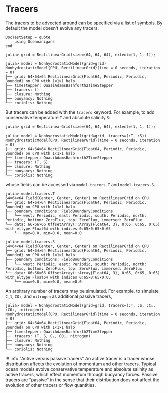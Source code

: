 # Tracers

The tracers to be advected around can be specified via a list of symbols. By default the model doesn't evolve any
tracers.

```@meta
DocTestSetup = quote
    using Oceananigans
end
```

```jldoctest tracers
julia> grid = RectilinearGrid(size=(64, 64, 64), extent=(1, 1, 1));

julia> model = NonhydrostaticModel(grid=grid)
NonhydrostaticModel{CPU, RectilinearGrid}(time = 0 seconds, iteration = 0)
├── grid: 64×64×64 RectilinearGrid{Float64, Periodic, Periodic, Bounded} on CPU with 1×1×1 halo
├── timestepper: QuasiAdamsBashforth2TimeStepper
├── tracers: ()
├── closure: Nothing
├── buoyancy: Nothing
└── coriolis: Nothing
```

But tracers can be added with the `tracers` keyword.
For example, to add conservative temperature `T` and absolute salinity `S`:

```jldoctest tracers
julia> grid = RectilinearGrid(size=(64, 64, 64), extent=(1, 1, 1));

julia> model = NonhydrostaticModel(grid=grid, tracers=(:T, :S))
NonhydrostaticModel{CPU, RectilinearGrid}(time = 0 seconds, iteration = 0)
├── grid: 64×64×64 RectilinearGrid{Float64, Periodic, Periodic, Bounded} on CPU with 1×1×1 halo
├── timestepper: QuasiAdamsBashforth2TimeStepper
├── tracers: (T, S)
├── closure: Nothing
├── buoyancy: Nothing
└── coriolis: Nothing
```

whose fields can be accessed via `model.tracers.T` and `model.tracers.S`.

```jldoctest tracers
julia> model.tracers.T
64×64×64 Field{Center, Center, Center} on RectilinearGrid on CPU
├── grid: 64×64×64 RectilinearGrid{Float64, Periodic, Periodic, Bounded} on CPU with 1×1×1 halo
├── boundary conditions: FieldBoundaryConditions
│   └── west: Periodic, east: Periodic, south: Periodic, north: Periodic, bottom: ZeroFlux, top: ZeroFlux, immersed: ZeroFlux
└── data: 66×66×66 OffsetArray(::Array{Float64, 3}, 0:65, 0:65, 0:65) with eltype Float64 with indices 0:65×0:65×0:65
    └── max=0.0, min=0.0, mean=0.0

julia> model.tracers.S
64×64×64 Field{Center, Center, Center} on RectilinearGrid on CPU
├── grid: 64×64×64 RectilinearGrid{Float64, Periodic, Periodic, Bounded} on CPU with 1×1×1 halo
├── boundary conditions: FieldBoundaryConditions
│   └── west: Periodic, east: Periodic, south: Periodic, north: Periodic, bottom: ZeroFlux, top: ZeroFlux, immersed: ZeroFlux
└── data: 66×66×66 OffsetArray(::Array{Float64, 3}, 0:65, 0:65, 0:65) with eltype Float64 with indices 0:65×0:65×0:65
    └── max=0.0, min=0.0, mean=0.0
```

An arbitrary number of tracers may be simulated. For example, to simulate
``C_1``, ``CO₂``, and `nitrogen` as additional passive tracers,

```jldoctest tracers
julia> model = NonhydrostaticModel(grid=grid, tracers=(:T, :S, :C₁, :CO₂, :nitrogen))
NonhydrostaticModel{CPU, RectilinearGrid}(time = 0 seconds, iteration = 0)
├── grid: 64×64×64 RectilinearGrid{Float64, Periodic, Periodic, Bounded} on CPU with 1×1×1 halo
├── timestepper: QuasiAdamsBashforth2TimeStepper
├── tracers: (T, S, C₁, CO₂, nitrogen)
├── closure: Nothing
├── buoyancy: Nothing
└── coriolis: Nothing
```

!!! info "Active versus passive tracers"
    An active tracer is a tracer whose distribution affects the evolution of momentum and other tracers.
    Typical ocean models evolve conservative temperature and absolute salinity as active tracers,
    which effect momentum through buoyancy forces.
    Passive tracers are "passive" in the sense that their distribution does not affect
    the evolution of other tracers or flow quantities.
